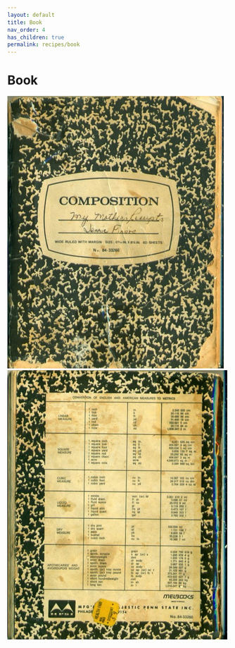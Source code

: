 ```yaml
---
layout: default
title: Book
nav_order: 4
has_children: true
permalink: recipes/book
---
```


# Book
![Recipe book front cover](/recipe-images/cover/front-cover.jpeg)
![Recipe book back cover](/recipe-images/cover/back-cover.jpeg)


